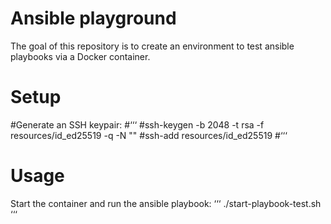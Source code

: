 # Ansible playground

The goal of this repository is to create an environment to test ansible playbooks via a Docker container. 

# Setup

#Generate an SSH keypair:
#‘‘‘
#ssh-keygen -b 2048 -t rsa -f resources/id_ed25519 -q -N ""
#ssh-add resources/id_ed25519
#‘‘‘

# Usage

Start the container and run the ansible playbook:
‘‘‘
./start-playbook-test.sh
‘‘‘